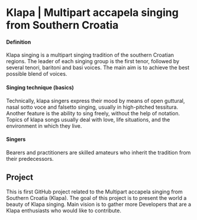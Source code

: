 # Klapa | Multipart accapela singing from Southern Croatia

#### Definition
Klapa singing is a multipart singing tradition of the southern Croatian regions.
The leader of each singing group is the first tenor, followed by several tenori, baritoni and basi voices.
The main aim is to achieve the best possible blend of voices. 

#### Singing technique (basics)
Technically, klapa singers express their mood by means of open guttural, nasal sotto voce and falsetto singing, usually in high-pitched tessitura. 
Another feature is the ability to sing freely, without the help of notation. 
Topics of klapa songs usually deal with love, life situations, and the environment in which they live. 

#### Singers
Bearers and practitioners are skilled amateurs who inherit the tradition from their predecessors.

## Project
This is first GitHub project related to the Multipart accapela singing from Southern Croatia (Klapa). 
The goal of this project is to present the world a beauty of Klapa singing.
Main vision is to gather more Developers that are a Klapa enthusiasts who would like to contribute.
